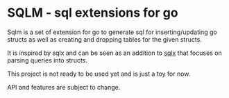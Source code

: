 # SQLM - sql extensions for go

Sqlm is a set of extension for go to generate sql for inserting/updating go structs as well as
creating and dropping tables for the given structs.

It is inspired by sqlx and can be seen as an addition to [sqlx](https://github.com/jmoiron/sqlx) that focuses on parsing queries into 
structs.

This project is not ready to be used yet and is just a toy for now.

API and features are subject to change.
